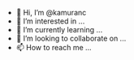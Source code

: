 - 👋 Hi, I’m @kamuranc
- 👀 I’m interested in ...
- 🌱 I’m currently learning ...
- 💞️ I’m looking to collaborate on ...
- 📫 How to reach me ...

<!---
kamuranc/kamuranc is a ✨ special ✨ repository because its `README.md` (this file) appears on your GitHub profile.
You can click the Preview link to take a look at your changes.
--->

